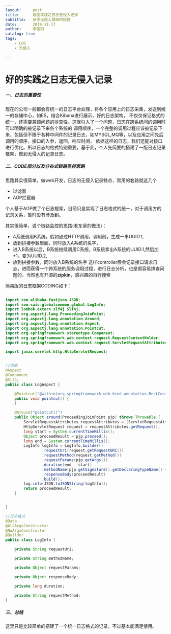 ```yaml
---
layout:     post
title:      最佳实践之日志无侵入记录
subtitle:   日志无侵入框架的搭建
date:       2018-11-17
author:     李俊阳
catalog: true
tags:
    - LOG
    - 无侵入
  
---
```

# 好的实践之日志无侵入记录

##### 一、日志的重要性

现在的公司一般都会有统一的日志平台处理，将各个应用上的日志采集，发送到统一的存储中心，如ES，结合Kibana进行展示，好的日志架构，
不仅仅保证格式的统一，还需要兼顾问题的排查性。这就引入了一个问题，日志在跨系统间的调用时可以明确的被记录下来各个系统的
调用顺序，一个完整的调用过程应该被记录下来，包括但不限于各种中间件的记录日志，如MYSQL,MQ等，以及应用之间先后调用的顺序，接口的入参，返回，响应时间，
依据这样的日志，我们还能对接口进行优化。所以日志的格式特别重要，基于此，个人先简要的搭建了一版日志记录框架，做到无侵入的记录日志。



##### 二、CODE部分以及分布式链路监控思路

思路其实很简单，做web开发，日志的无侵入记录特点，常用的套路就这几个
* 过滤器
* AOP拦截器

个人基于AOP做了个日志框架，目前只是实现了日志格式的统一，对于调用方的记录关系，暂时没有涉及到。

其实很简单，说个链路监控的思路(老东家的做法)：
* A系统调用B系统，假如通过HTTP调用，调用前，生成一串UUID.1,
* 放到拼接参数里面，同时放入A系统的名字，
* 进入B系统以后，B系统继续调用C系统，B系统拿出A系统的UUID.1,然后加+1，变为UUID.2,
* 放到拼接参数，同时放入B系统的名字
这样controller层会记录接口请求日志，进而获得一个跨系统的服务调用过程，进行日志分析，也是很容易排查问题的，当然也有开源的**zipkin**，感兴趣的自行搜索

简易版的日志框架CODING如下：


```java

import com.alibaba.fastjson.JSON;
import com.saic.globalcommon.global.LogInfo;
import lombok.extern.slf4j.Slf4j;
import org.aspectj.lang.ProceedingJoinPoint;
import org.aspectj.lang.annotation.Around;
import org.aspectj.lang.annotation.Aspect;
import org.aspectj.lang.annotation.Pointcut;
import org.springframework.stereotype.Component;
import org.springframework.web.context.request.RequestContextHolder;
import org.springframework.web.context.request.ServletRequestAttributes;

import javax.servlet.http.HttpServletRequest;


//切面
@Aspect
@Component
@Slf4j
public class LogAspect {

    @Pointcut("@within(org.springframework.web.bind.annotation.RestController)")
    public void pointcut() {
    }

    @Around("pointcut()")
    public Object around(ProceedingJoinPoint pjp) throws Throwable {
        ServletRequestAttributes requestAttributes = (ServletRequestAttributes) RequestContextHolder.getRequestAttributes();
        HttpServletRequest request = requestAttributes.getRequest();
        long start = System.currentTimeMillis();
        Object proceedResult = pjp.proceed();
        long end = System.currentTimeMillis();
        LogInfo logInfo = LogInfo.builder()
                .requestUri(request.getRequestURI())
                .requestMethod(request.getMethod())
                .requestParams(pjp.getArgs())
                .duration(end - start)
                .methodName(pjp.getSignature().getDeclaringTypeName() + "." + pjp.getSignature().getName())
                .responseBody(proceedResult)
                .build();
        log.info(JSON.toJSONString(logInfo));
        return proceedResult;
    }


}

//日志格式
@Data
@AllArgsConstructor
@NoArgsConstructor
@Builder
public class LogInfo {

    private String requestUri;

    private String methodName;

    private Object requestParams;

    private Object responseBody;

    private long duration;

    private String requestMethod;
}
```

##### 三、总结

这里只是比较简单的搭建了一个统一日志格式的记录，不过基本能满足使用。

    


